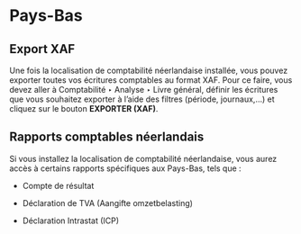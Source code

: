 # Pays-Bas

## Export XAF

Une fois la localisation de comptabilité néerlandaise installée, vous pouvez
exporter toutes vos écritures comptables au format XAF. Pour ce faire, vous
devez aller à Comptabilité ‣ Analyse ‣ Livre général, définir les écritures
que vous souhaitez exporter à l’aide des filtres (période, journaux,…) et
cliquez sur le bouton **EXPORTER (XAF)**.

## Rapports comptables néerlandais

Si vous installez la localisation de comptabilité néerlandaise, vous aurez
accès à certains rapports spécifiques aux Pays-Bas, tels que :

  * Compte de résultat

  * Déclaration de TVA (Aangifte omzetbelasting)

  * Déclaration Intrastat (ICP)

